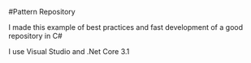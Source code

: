 #Pattern Repository

I made this example of best practices and fast development of a good repository in C#

I use Visual Studio and .Net Core 3.1